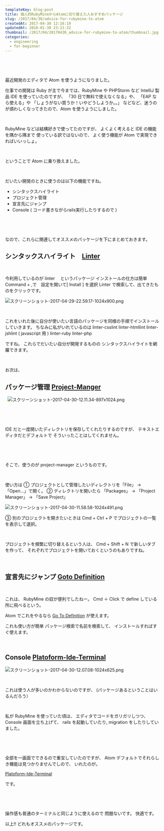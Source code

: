 ```yaml
---
templateKey: blog-post
title: 個人的RubyMineからAtomに切り替えた人おすすめパッケージ
slug: /2017/04/30/advice-for-rubymine-to-atom
createdAt: 2017-04-30 12:16:19
updatedAt: 2018-01-30 23:21:32
thumbnail: /2017/04/20170430_advice-for-rubymine-to-atom/thumbnail.jpg
categories:
  - engineering
  - for-beginner
---
```


&nbsp;

&nbsp;

最近開発のエディタで Atom を使うようになりました。

<div class="adsense-double-rect"></div>

仕事での開発は Ruby が主で今までは、RubyMine や PHPStorm など
IntelliJ 製品 IDE を使っていたのですが、
「30 日で無料で使えなくなる」や、
「EAP なら使える」や
「しょうがない買うか！いやどうしようか。。」
などなど、迷うのが煩わしくなってきたので、Atom を使うようにしました。

&nbsp;

RubyMine などは結構好きで使ってたのですが、
よくよく考えると IDE の機能を隅から隅まで
使っている訳ではないので、
よく使う機能が Atom で実現できればいいっしょ。

&nbsp;

ということで Atom に乗り換えました。

&nbsp;

だいたい開発のときに使うのは以下の機能ですね。

<ul class="cool-list">
 	<li>
シンタックスハイライト
</li>
 	<li>
プロジェクト管理
</li>
 	<li>
宣言先にジャンプ
</li>
 	<li>
Console ( コード書きながらrails実行したりするので )
</li>
</ul>
&nbsp;

&nbsp;

なので、これらに関連してオススメのパッケージを下にまとめておきます。

<h2 class="chapter">シンタックスハイライト　<a href="https://atom.io/packages/linter">Linter</a></h2>
&nbsp;

今利用しているのが linter 　というパッケージ
インストールの仕方は簡単 Command + ,で　設定を開いて[ Install ] を選択
Linter で検索して、出てきたものをクリックです。

<img class="post-image almost-width" src="https://statics.ver-1-0.net/uploads/2017/04/20170430_advice-for-rubymine-to-atom/スクリーンショット-2017-04-29-22.59.17-1024x900.png" alt="スクリーンショット-2017-04-29-22.59.17-1024x900.png"/>

&nbsp;

これをいれた後に自分が使いたい言語のパッケージを同様の手順でインストールしていきます。
ちなみに私がいれているのは
linter-csslint
linter-htmllint
linter-jshlint ( javascript 用 )
linter-ruby
linter-php

ですね。
これらでだいたい自分が開発するものの
シンタックスハイライトを網羅できます。

&nbsp;

お次は、

<h2></h2>
<h2 class="chapter">パッケージ管理 <a href="https://atom.io/packages/project-manager">Project-Manger</a></h2>
&nbsp;

<img class="post-image almost-width" src="https://statics.ver-1-0.net/uploads/2017/04/20170430_advice-for-rubymine-to-atom/スクリーンショット-2017-04-30-12.11.34-897x1024.png" alt="スクリーンショット-2017-04-30-12.11.34-897x1024.png"/>

&nbsp;

&nbsp;

IDE だと一度開いたディレクトリを保存してくれたりするのですが、
テキストエディタだとデフォルトで
そういったことはしてくれません。

&nbsp;

&nbsp;

そこで、使うのが
project-manager というものです。

&nbsp;

使い方は
① プロジェクトとして管理したいディレクトリを「File」 -> 「Open...」で開く。
② ディレクトリを開いたら
「Packages」 -> 「Project Manager」 -> 「Save Project」

<img class="post-image almost-width" src="https://statics.ver-1-0.net/uploads/2017/04/20170430_advice-for-rubymine-to-atom/スクリーンショット-2017-04-30-11.58.58-1024x491.png" alt="スクリーンショット-2017-04-30-11.58.58-1024x491.png"/>

③ 別のプロジェクトを開きたいときは Cmd + Ctrl + P
でプロジェクトの一覧を表示して選択。

&nbsp;

プロジェクトを頻繁に切り替えるという人は、
Cmd + Shift + N で新しいタブを作って、
それぞれでプロジェクトを開いておくというのもありですね。

&nbsp;

<h2 class="chapter">宣言先にジャンプ <a href="https://atom.io/packages/goto-definition">Goto Definition</a></h2>
&nbsp;

これは、
RubyMine の奴が便利でしたねー。
Cmd ＋ Click で define している所に飛べるという。

Atom でこれをやるなら
<a href="https://atom.io/packages/goto-definition">Go To Definition</a>
が使えます。

これも使い方が簡単 パッケージ検索で名前を検索して、
インストールすればすぐ使えます。

&nbsp;

<h2 class="chapter">Console <a href="https://atom.io/packages/platformio-ide-terminal">Platoform-Ide-Terminal</a></h2>
<img class="post-image almost-width" src="https://statics.ver-1-0.net/uploads/2017/04/20170430_advice-for-rubymine-to-atom/スクリーンショット-2017-04-30-12.07.08-1024x625.png" alt="スクリーンショット-2017-04-30-12.07.08-1024x625.png"/>

&nbsp;

これは使う人が多いのかわからないのですが、
(パッケージあるということはいるんだろう）

&nbsp;

私が RubyMine を使っていた頃は、
エディタでコードをガリガリしつつ、
Console 画面を立ち上げて、
rails を起動していたり,
migration をしたりしていました。

&nbsp;

&nbsp;

全部を一画面でできるので重宝していたのですが、
Atom デフォルトでそれらしき機能は見つかりませんでしので、
いれたのが。

<a href="https://atom.io/packages/platformio-ide-terminal">Platoform-Ide-Terminal</a>

です。

&nbsp;

&nbsp;

操作感も普通のターミナルと同じように使えるので
問題ないです。
快適です。

以上!!
どれもオススメのパッケージです。

<div class="adsense-double-rect"></div>
